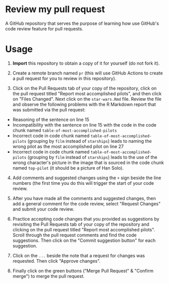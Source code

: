# Review my pull request

A GitHub repository that serves the purpose of learning how use GitHub's code review feature for pull requests.

# Usage

1. **Import** this repository to obtain a copy of it for yourself (do not fork it).

2. Create a remote branch named `pr` (this will use GitHub Actions to create a pull request for you to review in this repository).

3. Click on the Pull Requests tab of your copy of the repository, click on the pull request titled "Report most accomplished pilots", and then click on "Files Changed". Next click on the `star-wars.Rmd` file. Review the file and observe the following problems with the R Markdown report that was submitted via the pull request:
- Reasoning of the sentence on line 15
- Incompatibility with the sentence on line 15 with the code in the code chunk named `table-of-most-accomplished-pilots`
- Incorrect code in code chunk named `table-of-most-accomplished-pilots` (grouping by `film` instead of `starships`) leads to naming the wrong pilot as the most accomplished pilot on line 27
- Incorrect code in code chunk named `table-of-most-accomplished-pilots` (grouping by `film` instead of `starships`) leads to the use of the wrong character's picture in the image that is sourced in the code chunk named `top-pilot` (it should be a picture of Han Solo).

4. Add comments and suggested changes using the `+` sign beside the line numbers (the first time you do this will trigger the start of your code review. 

5. After you have made all the comments and suggested changes, then add a general comment for the code review, select "Request Changes" and submit your code review.

6. Practice accepting code changes that you provided as suggestions by revisiting the Pull Requests tab of your copy of the repository and clicking on the pull request titled "Report most accomplished pilots". Scroll through the pull request comments and find the code suggestions. Then click on the "Commit suggestion button" for each suggestion. 

7. Click on the `...` beside the note that a request for changes was requested. Then click "Approve changes".

8. Finally click on the green buttons ("Merge Pull Request" & "Confirm merge") to merge the pull request.
